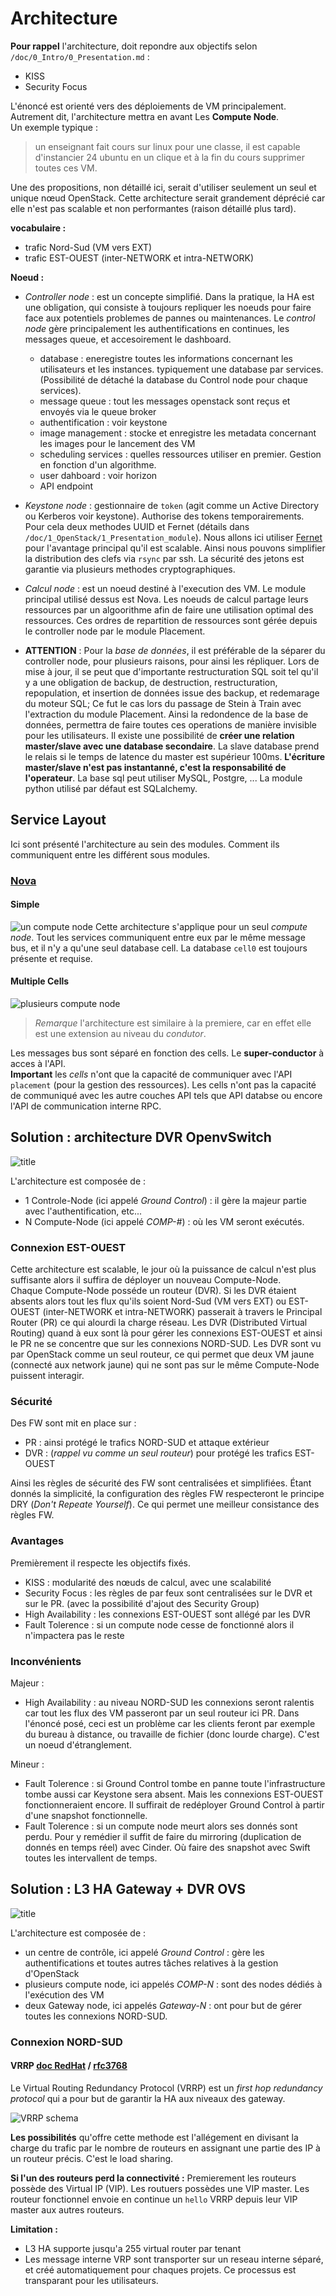# Architecture

[//]: <> (**pré requis** : ML2-plugin, OpenvSwitch, VXLAN)

**Pour rappel** l'architecture, doit repondre aux objectifs selon `/doc/0_Intro/0_Presentation.md` : 
- KISS
- Security Focus

L'énoncé est orienté vers des déploiements de VM principalement. Autrement dit, l'architecture mettra en avant Les **Compute Node**.  
Un exemple typique : 
> un enseignant fait cours sur linux pour une classe, il est capable d'instancier 24 ubuntu en un clique et à la fin du cours supprimer toutes ces VM.

Une des propositions, non détaillé ici, serait d'utiliser seulement un seul et unique nœud OpenStack. Cette architecture serait grandement déprécié car elle n'est pas scalable et non performantes (raison détaillé plus tard).

**vocabulaire :**
- trafic Nord-Sud (VM vers EXT)
- trafic EST-OUEST (inter-NETWORK et intra-NETWORK) 

**Noeud :**
- *Controller node* : est un concepte simplifié. Dans la pratique, la HA est une obligation, qui consiste à toujours repliquer les noeuds pour faire face aux potentiels problemes de pannes ou maintenances. Le *control node* gère principalement les authentifications en continues, les messages queue, et accesoirement le dashboard. 
  - database : eneregistre toutes les informations concernant les utilisateurs et les instances. typiquement une database par services. (Possibilité de détaché la database du Control node pour chaque services).
  - message queue : tout les messages openstack sont reçus et envoyés via le queue broker
  - authentification : voir keystone
  - image management : stocke et enregistre les metadata concernant les images pour le lancement des VM
  - scheduling services : quelles ressources utiliser en premier. Gestion en fonction d'un algorithme.
  - user dahboard : voir horizon
  - API endpoint
- *Keystone node* : gestionnaire de `token` (agit comme un Active Directory ou Kerberos voir keystone). Authorise des tokens temporairements. Pour cela deux methodes UUID et Fernet (détails dans `/doc/1_OpenStack/1_Presentation_module`). Nous allons ici utiliser [Fernet](https://docs.openstack.org/keystone/pike/admin/identity-fernet-token-faq.html) pour l'avantage principal qu'il est scalable. Ainsi nous pouvons simplifier la distribution des clefs via `rsync` par ssh. La sécurité des jetons est garantie via plusieurs methodes cryptographiques.
- *Calcul node* : est un noeud destiné à l'execution des VM. Le module principal utilisé dessus est Nova. Les noeuds de calcul partage leurs ressources par un algoorithme afin de faire une utilisation optimal des ressources. Ces ordres de repartition de ressources sont gérée depuis le controller node par le module Placement.

- **ATTENTION** : Pour la *base de données*, il est préférable de la séparer du controller node, pour plusieurs raisons, pour ainsi les répliquer. Lors de mise à jour, il se peut que d'importante restructuration SQL soit tel qu'il y a une obligation de backup, de destruction, restructuration, repopulation, et insertion de données issue des backup, et redemarage du moteur SQL; Ce fut le cas lors du passage de Stein à Train avec l'extraction du module Placement. Ainsi la redondence de la base de données, permettra de faire toutes ces operations de manière invisible pour les utilisateurs. Il existe une possibilité de **créer une relation master/slave avec une database secondaire**. La slave database prend le relais si le temps de latence du master est supérieur 100ms. **L'écriture master/slave n'est pas instantanné, c'est la responsabilité de l'operateur**. La base sql peut utiliser MySQL, Postgre, ... La module python utilisé par défaut est SQLalchemy.


## Service Layout
Ici sont présenté l'architecture au sein des modules. Comment ils communiquent entre les différent sous modules.
### [Nova](https://docs.openstack.org/nova/ussuri/user/cellsv2-layout.html#service-layout)
#### Simple
![un compute node](../../annexe/assets/nova_simple.png)
Cette architecture s'applique pour un seul *compute node*.  Tout les services communiquent entre eux par le même message bus, et il n'y a qu'une seul database cell.  La database `cell0` est toujours présente et requise.
#### Multiple Cells
![plusieurs compute node](../../annexe/assets/nova_multiple.png)
> *Remarque* l'architecture est similaire à la premiere, car en effet elle est une extension au niveau du *condutor*. 

Les messages bus sont séparé en fonction des cells. Le **super-conductor** à acces à l'API.  
**Important** les *cells* n'ont que la capacité de communiquer avec l'API `placement` (pour la gestion des ressources). Les cells n'ont pas la capacité de communiqué avec les autre couches API tels que API databse ou encore l'API de communication interne RPC.

## Solution : architecture DVR OpenvSwitch

![title](../../annexe/assets/macro-architecture.svg)

L'architecture est composée de :
- 1 Controle-Node (ici appelé *Ground Control*) : il gère la majeur partie avec l'authentification, etc...
- N Compute-Node (ici appelé *COMP-#*) : où les VM seront exécutés.

### Connexion EST-OUEST
Cette architecture est scalable, le jour où la puissance de calcul n'est plus suffisante alors il suffira de déployer un nouveau Compute-Node.  
Chaque Compute-Node posséde un routeur (DVR). Si les DVR étaient absents alors tout les flux qu'ils soient Nord-Sud (VM vers EXT) ou EST-OUEST (inter-NETWORK et intra-NETWORK) passerait à travers le Principal Router (PR) ce qui alourdi la charge réseau. Les DVR (Distributed Virtual Routing) quand à eux sont là pour gérer les connexions EST-OUEST et ainsi le PR ne se concentre que sur les connexions NORD-SUD. Les DVR sont vu par OpenStack comme un seul routeur, ce qui permet que deux VM jaune (connecté aux network jaune) qui ne sont pas sur le même Compute-Node puissent interagir.


### Sécurité

Des FW sont mit en place sur :
- PR : ainsi protégé le trafics NORD-SUD et attaque extérieur
- DVR : (*rappel vu comme un seul routeur*) pour protégé les trafics EST-OUEST

Ainsi les règles de sécurité des FW sont centralisées et simplifiées. Étant donnés la simplicité, la configuration des règles FW respecteront le principe DRY (*Don't Repeate Yourself*). Ce qui permet une meilleur consistance des règles FW.

### Avantages

Premièrement il respecte les objectifs fixés. 
- KISS : modularité des nœuds de calcul, avec une scalabilité
- Security Focus : les règles de par feux sont centralisées sur le DVR et sur le PR. (avec la possibilité d'ajout des Security Group)
- High Availability : les connexions EST-OUEST sont allégé par les DVR
- Fault Tolerence : si un compute node cesse de fonctionné alors il n'impactera pas le reste

### Inconvénients

Majeur :
- High Availability : au niveau NORD-SUD les connexions seront ralentis car tout les flux des VM passeront par un seul routeur ici PR. Dans l'énoncé posé, ceci est un problème car les clients feront par exemple du bureau à distance, ou travaille de fichier (donc lourde charge). C'est un noeud d'étranglement.  

Mineur :
- Fault Tolerence : si Ground Control tombe en panne toute l'infrastructure tombe aussi car Keystone sera absent. Mais les connexions EST-OUEST fonctionneraient encore. Il suffirait de redéployer Ground Control à partir d'une snapshot fonctionnelle.
- Fault Tolerence : si un compute node meurt alors ses donnés sont perdu. Pour y remédier il suffit de faire du mirroring (duplication de donnés en temps réel) avec Cinder. Où faire des snapshot avec Swift toutes les intervallent de temps.


## Solution : L3 HA Gateway + DVR OVS

![title](../../annexe/assets/macro-architecture_alt.svg)

L'architecture est composée de :
- un centre de contrôle, ici appelé *Ground Control* : gère les authentifications et toutes autres tâches relatives à la gestion d'OpenStack
- plusieurs compute node, ici appelés *COMP-N* : sont des nodes dédiés à l'exécution des VM
- deux Gateway node, ici appelés *Gateway-N* : ont pour but de gérer toutes les connexions NORD-SUD.

### Connexion NORD-SUD

#### VRRP [doc RedHat](https://access.redhat.com/documentation/en-us/red_hat_openstack_platform/13/html/networking_guide/sec-l3-ha) / [rfc3768](https://tools.ietf.org/html/rfc3768)
Le Virtual Routing Redundancy Protocol (VRRP) est un *first hop redundancy protocol* qui a pour but de garantir la HA aux niveaux des gateway.

![VRRP schema](../../annexe/assets/vrrp-scheduling.png)


**Les possibilités** qu'offre cette methode est l'allégement en divisant la charge du trafic par le nombre de routeurs en assignant une partie des IP à un routeur précis. C'est le load sharing.  

**Si l'un des routeurs perd la connectivité :** Premierement les routeurs possède des Virtual IP (VIP). Les routuers possèdes une VIP master. Les routeur fonctionnel envoie en continue un `hello` VRRP depuis leur VIP master aux autres routeurs.

**Limitation :**
- L3 HA supporte jusqu'a 255 virtual router par tenant
- Les message interne VRP sont transporter sur un reseau interne séparé, et créé automatiquement pour chaques projets. Ce processus est transparant pour les utilisateurs.

